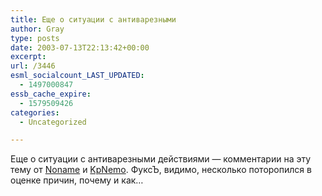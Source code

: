 ```yaml
---
title: Еще о ситуации с антиварезными
author: Gray
type: posts
date: 2003-07-13T22:13:42+00:00
excerpt:
url: /3446
esml_socialcount_LAST_UPDATED:
  - 1497000847
essb_cache_expire:
  - 1579509426
categories:
  - Uncategorized

---
```








Еще о ситуации с антиварезными действиями &#8212; комментарии на эту тему от <a href="http://nnm.ru/archive.php?adate=03_07_14" target="_blank">Noname</a> и <a href="http://www.kpnemo.ru/index.php?pageID=214" target="_blank">KpNemo</a>. ФуксЪ, видимо, несколько поторопился в оценке причин, почему и как&#8230;